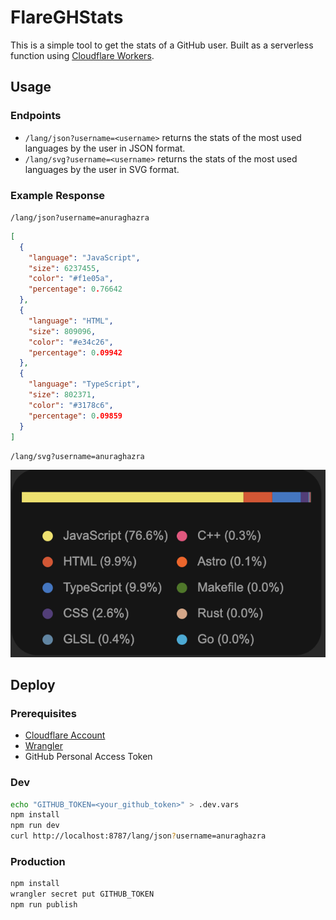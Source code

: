 # FlareGHStats

This is a simple tool to get the stats of a GitHub user.
Built as a serverless function using [Cloudflare Workers](https://workers.cloudflare.com/).

## Usage

### Endpoints

- `/lang/json?username=<username>` returns the stats of the most used languages by the user in JSON format.
- `/lang/svg?username=<username>` returns the stats of the most used languages by the user in SVG format.

### Example Response

`/lang/json?username=anuraghazra`

```json
[
  {
    "language": "JavaScript",
    "size": 6237455,
    "color": "#f1e05a",
    "percentage": 0.76642
  },
  {
    "language": "HTML",
    "size": 809096,
    "color": "#e34c26",
    "percentage": 0.09942
  },
  {
    "language": "TypeScript",
    "size": 802371,
    "color": "#3178c6",
    "percentage": 0.09859
  }
]
```

`/lang/svg?username=anuraghazra`

![Example SVG](./examplesvg.png)

## Deploy

### Prerequisites

- [Cloudflare Account](https://dash.cloudflare.com/)
- [Wrangler](https://developers.cloudflare.com/workers/cli-wrangler/install-update)
- GitHub Personal Access Token

### Dev

```bash
echo "GITHUB_TOKEN=<your_github_token>" > .dev.vars
npm install
npm run dev
curl http://localhost:8787/lang/json?username=anuraghazra
```

### Production

```bash
npm install
wrangler secret put GITHUB_TOKEN
npm run publish
```
